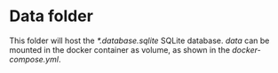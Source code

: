 # Data folder

This folder will host the _*.database.sqlite_ SQLite database.
_data_ can be mounted in the docker container as volume, as shown in the _docker-compose.yml_.
